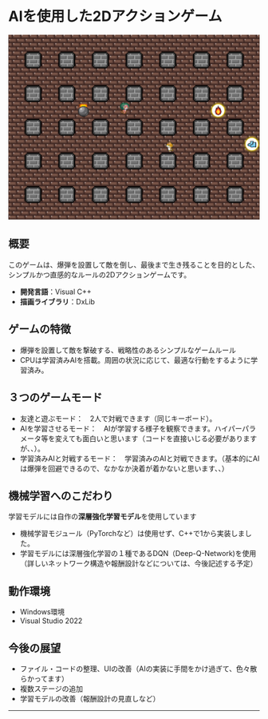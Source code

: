 # AIを使用した2Dアクションゲーム

<img src = "pic.png" width = "600">

## 概要

このゲームは、爆弾を設置して敵を倒し、最後まで生き残ることを目的とした、シンプルかつ直感的なルールの2Dアクションゲームです。

- **開発言語**：Visual C++
- **描画ライブラリ**：DxLib

## ゲームの特徴

- 爆弾を設置して敵を撃破する、戦略性のあるシンプルなゲームルール
- CPUは学習済みAIを搭載。周囲の状況に応じて、最適な行動をするように学習済み。

## ３つのゲームモード

- 友達と遊ぶモード：　2人で対戦できます（同じキーボード）。
- AIを学習させるモード：　AIが学習する様子を観察できます。ハイパーパラメータ等を変えても面白いと思います（コードを直接いじる必要がありますが、、）。
- 学習済みAIと対戦するモード：　学習済みのAIと対戦できます。（基本的にAIは爆弾を回避できるので、なかなか決着が着かないと思います、、）

## 機械学習へのこだわり

学習モデルには自作の**深層強化学習モデル**を使用しています

- 機械学習モジュール（PyTorchなど）は使用せず、C++で1から実装しました。
- 学習モデルには深層強化学習の１種であるDQN（Deep-Q-Network)を使用（詳しいネットワーク構造や報酬設計などについては、今後記述する予定）

## 動作環境

- Windows環境
- Visual Studio 2022

## 今後の展望

- ファイル・コードの整理、UIの改善（AIの実装に手間をかけ過ぎて、色々散らかってます）
- 複数ステージの追加
- 学習モデルの改善（報酬設計の見直しなど）

---

